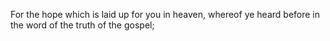 For the hope which is laid up for you in heaven, whereof ye heard before in the word of the truth of the gospel;
